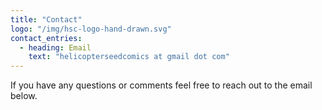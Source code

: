 ```yaml
---
title: "Contact"
logo: "/img/hsc-logo-hand-drawn.svg"
contact_entries:
  - heading: Email
    text: "helicopterseedcomics at gmail dot com"
---
```


If you have any questions or comments feel free to reach out to the email below.
